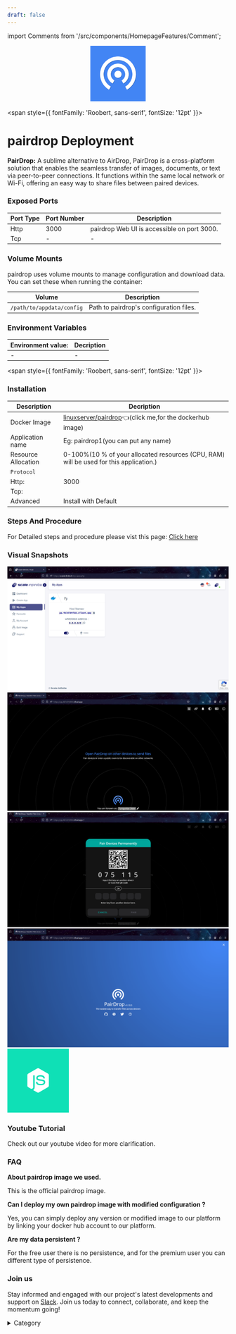 ```yaml
---
draft: false
---
```

import Comments from '/src/components/HomepageFeatures/Comment';

<p align="center">
  <img src="/img/decc.png" alt="Alt Text" width="25%"/>
</p> 


<span style={{ fontFamily: 'Roobert, sans-serif', fontSize: '12pt' }}>

# pairdrop Deployment
**PairDrop:**
A sublime alternative to AirDrop, PairDrop is a cross-platform solution that enables the seamless transfer of images, documents, or text via peer-to-peer connections. It functions within the same local network or Wi-Fi, offering an easy way to share files between paired devices.



### Exposed Ports

| Port Type | Port Number | Description                               |
| --------- | ----------- | ----------------------------------------- |
| Http      | 3000       | pairdrop Web UI is accessible on port 3000. |
| Tcp       | -           | -             |

### Volume Mounts

pairdrop uses volume mounts to manage configuration and download data. You can set these when running the container:

| Volume                       | Description                                  |
| ---------------------------- | -------------------------------------------- |
| `/path/to/appdata/config`    | Path to pairdrop's configuration files.  |



### Environment Variables


|   **Environment value:**          | Decription                                                                                                               | 
| --------------------- | ------                                                                                                                   | 
|-       |  -                              |

</span>


<span style={{ fontFamily: 'Roobert, sans-serif', fontSize: '12pt' }}>

### Installation


|  Description          | Decription                                                                                                               | 
| --------------------- | ------                                                                                                                   | 
| Docker Image          |   [linuxserver/pairdrop](https://hub.docker.com/r/linuxserver/pairdrop)👈(click me,for the dockerhub image)                           |
| Application name      |  Eg: pairdrop1(you can put any name)                                                                                        | 
| Resource Allocation   |  0-100%(10 % of your allocated resources (CPU, RAM) will be used for this application.)                                  | 
| `Protocol`            |                                                                                                                          | 
|  Http:                |     3000                                                                                                                    |
|  Tcp:                 |                                                                                                                        | 
|    Advanced           |    Install with Default                                                                                                  |




### Steps And Procedure

For Detailed steps and procedure please vist this page: [Click here](https://techscaleinfinite.github.io/introduction/cloud-float/Steps%20and%20procedure)



### Visual Snapshots





![Alt Text](/img/g5.png)
![Alt Text](/img/g54.png)
![Alt Text](/img/g67.png)
![Alt Text](/img/g444.png)
![Alt Text](/img/664.png)







### Youtube Tutorial&#x20;

Check out our youtube video for more clarification.



### FAQ

**About pairdrop image we used.**

This is the official pairdrop image.

**Can I deploy my own pairdrop image with modified configuration ?**

Yes, you can simply deploy any version or modified image to our platform by linking your docker hub account to our platform.

**Are my data persistent ?**

For the free user there is no persistence, and for the premium user you can different type of persistence.

### Join us

Stay informed and engaged with our project's latest developments and support on [Slack](https://app.slack.com/client/T04QS32JX6E/C04QKEWE146). Join us today to connect, collaborate, and keep the momentum going!&#x20;

<details>

<summary>Category</summary>

Kubernetes, cloud computing, DevOps, cloud services, hosting platform, container orchestration, cloud infrastructure, cloud deployment, cloud management, cloud technology, cloud solutions, pairdrop

</details>

</span>


<Comments />